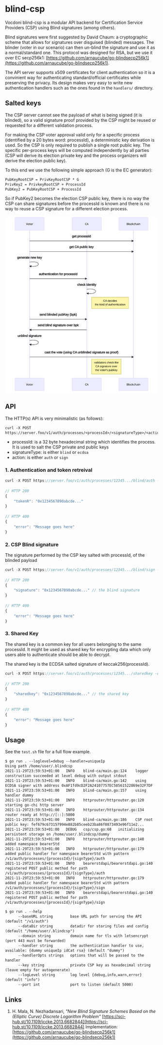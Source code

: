 # blind-csp

Vocdoni blind-csp is a modular API backend for Certification Service Providers (CSP) using Blind signatures (among others).

Blind signatures were first suggested by David Chaum: a cryptographic scheme that allows for signatures over disguised (blinded) messages. The blinder (voter in our scenario) can then un-blind the signature and use it as a normal/standard one. This protocol was designed for RSA, but we use it over EC secp256k1: [https://github.com/arnaucube/go-blindsecp256k1](https://github.com/arnaucube/go-blindsecp256k1).

The API server supports x509 certificates for client authentication so it is a convinient way for authenticating standard/official certificates while preserving the privacy. Its design makes very easy to write new authentication handlers such as the ones found in the `handlers/` directory.

## Salted keys

The CSP server cannot see the payload of what is being signed (it is blinded), so a valid signature proof provided by the CSP might be reused or requested for a different validation process.

For making the CSP voter approval valid only for a specific process (identified by a 20 bytes word: processId), a deterministic key derivation 
is used. So the CSP is only required to publish a single root public key. The specific per-process keys will be computed
independently by all parties (CSP will derive its election private key and the process organizers will derive the election public key). 

To this end we use the following simple approach (G is the EC generator):

```
PubKeyRootCSP = PrivKeyRootCSP * G
PrivKey2 = PrivkeyRootCSP + ProcessId
PubKey2 = PubKeyRootCSP + ProcessId
```

So if PubKey2 becomes the election CSP public key, there is no way the CSP can share signatures before the processId is known
and there is no way to reuse a CSP signature for a different election process.

![flow diagram](https://raw.githubusercontent.com/vocdoni/blind-csp/master/misc/blind_csp_flow.svg)

## API

The HTTP(s) API is very minimalistic (as follows):

```
curl -X POST https://server.foo/v1/auth/processes/<processId>/<signatureType>/<action>
```
+ processId: is a 32 byte hexadecimal string which identifies the process. It is used to salt the CSP private and public keys
+ signatureType: is either `blind` or `ecdsa`
+ action: is either `auth` or `sign`

### 1. Authentication and token retreival

```js
curl -X POST https://server.foo/v1/auth/processes/12345.../blind/auth -d '{ "authData": ["data-required-by-the-handler"] }'

// HTTP 200
{
	"tokenR": "0x1234567890abcde..."
}

// HTTP 400
{
	"error": "Message goes here"
}
```

### 2. CSP Blind signature

The signature performed by the CSP key salted with processId, of the blinded payload 

```js
curl -X POST https://server.foo/v1/auth/processes/12345.../blind/sign -d '{ "payload": "0xabcdef...", "tokenR": "0x123bcde..." }'

// HTTP 200
{
	"signature": "0x1234567890abcde..." // the blind signature
}

// HTTP 400
{
	"error": "Message goes here"
}
```

### 3. Shared Key

The shared key is a common key for all users belonging to the same processId.
It might be used as shared key for encrypting data which only users able to 
authenticate should be able to decrypt.

The shared key is the ECDSA salted signature of keccak256(processId).

```js
curl -X POST https://server.foo/v1/auth/processes/12345.../sharedkey -d '{ "authData": ["data-required-by-the-handler"] }'

// HTTP 200
{
	"sharedkey": "0x1234567890abcde..." // the shared key
}

// HTTP 400
{
	"error": "Message goes here"
}
```


## Usage

See the `test.sh` file for a full flow example.

```golang
$ go run . --loglevel=debug --handler=uniqueIp
Using path /home/user/.blindcsp
2021-11-29T23:59:53+01:00	INFO	blind-ca/main.go:124	logger construction succeeded at level debug with output stdout
2021-11-29T23:59:53+01:00	INFO	blind-ca/main.go:142	using ECDSA signer with address 0xAF1fd9cD2F2A24107757EC58561522869e32F7DF
2021-11-29T23:59:53+01:00	INFO	blind-ca/main.go:157	using handler dummy
2021-11-29T23:59:53+01:00	INFO	httprouter/httprouter.go:120	starting go-chi http server
2021-11-29T23:59:53+01:00	INFO	httprouter/httprouter.go:134	router ready at http://[::]:5000
2021-11-29T23:59:53+01:00	INFO	blind-ca/main.go:186	CSP root public key: fef679c673157994e882b85ceeb23ba86f0873493e96f11e2...
2021-11-29T23:59:53+01:00	DEBUG	csp/csp.go:68	initializing persistent storage on /home/user/.blindcsp/dummy
2021-11-29T23:59:53+01:00	INFO	httprouter/httprouter.go:148	added namespace bearerStd
2021-11-29T23:59:53+01:00	INFO	httprouter/httprouter.go:179	added public handler for namespace bearerStd with pattern /v1/auth/processes/{processId}/{signType}/auth
2021-11-29T23:59:53+01:00	INFO	bearerstdapi/bearerstdapi.go:140	registered POST public method for path /v1/auth/processes/{processId}/{signType}/auth
2021-11-29T23:59:53+01:00	INFO	httprouter/httprouter.go:179	added public handler for namespace bearerStd with pattern /v1/auth/processes/{processId}/{signType}/sign
2021-11-29T23:59:53+01:00	INFO	bearerstdapi/bearerstdapi.go:140	registered POST public method for path /v1/auth/processes/{processId}/{signType}/sign
```

```golang
$ go run . --help
      --baseURL string        base URL path for serving the API (default "/v1/auth")
      --dataDir string        datadir for storing files and config (default "/home/user/.blindcsp")
      --domain string         domain name for tls with letsencrypt (port 443 must be forwarded)
      --handler string        the authentication handler to use, available: {dummy uniqueIp idCat rsa} (default "dummy")
      --handlerOpts strings   options that will be passed to the handler
      --key string            private CSP key as hexadecimal string (leave empty for autogenerate)
      --logLevel string       log level {debug,info,warn,error} (default "info")
      --port int              port to listen (default 5000)
```

## Links

1. H. Mala, N. Nezhadansari, *"New Blind Signature Schemes Based on the (Elliptic Curve) Discrete Logarithm Problem"* [https://sci-hub.st/10.1109/iccke.2013.6682844](https://sci-hub.st/10.1109/iccke.2013.6682844) Implementation: [https://github.com/arnaucube/go-blindsecp256k1](https://github.com/arnaucube/go-blindsecp256k1)
